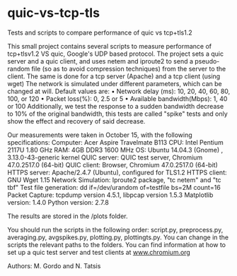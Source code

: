 # quic-vs-tcp-tls
Tests and scripts to compare performance of quic vs tcp+tls1.2

This small project contains several scripts to measure performance of tcp+tlsv1.2 VS quic, Google's UDP based protocol.
The project sets a quic server and a quic client, and uses netem and iproute2 to send a pseudo-random file (so as to avoid compression techniques) from the server to the client. The same is done for a tcp server (Apache) and a tcp client (using wget)
The network is simulated under different parameters, which can be changed at will. Default values are:
•	Network delay (ms): 10, 20, 40, 60, 80, 100, or 120
•	Packet loss(%): 0, 2.5 or 5
•	Available bandwidth(Mbps): 1, 40 or 100
Additionally, we test the response to a sudden bandwidth decrease to 10% of the original bandwidth, this tests are called "spike" tests and only show the effect and recovery of said decrease.

Our measurements were taken in October 15, with the following specifications:
Computer:	Acer Aspire Travelmate B113
CPU:	Intel Pentium 2117U 1.80 GHz
RAM:	4GB DDR3 1600 MHz
OS:	Ubuntu 14.04.3 (Gnome) , 3.13.0-43-generic kernel
QUIC server:	QUIC test server, Chromium 47.0.2517.0 (64-bit)
QUIC client:	Browser, Chromium 47.0.2517.0 (64-bit)
HTTPS server:	Apache/2.4.7 (Ubuntu), configured for TLS1.2
HTTPS client:	GNU Wget 1.15
Network Simulation:	Iproute2 package, "tc netem" and "tc tbf"
Test file generation:	dd if=/dev/urandom of=testfile bs=2M count=16
Packet Capture:	tcpdump version 4.5.1, libpcap version 1.5.3
Matplotlib version:	1.4.0
Python version:	2.7.8

The results are stored in the /plots folder.

You should run the scripts in the following order: script.py, preprocess.py, averaging.py, avgspikes.py, plotting.py, plottingts.py.
You can change in the scripts the relevant paths to the folders.
You can find information at how to set up a quic test server and test clients at www.chromium.org

Authors: M. Gordo and N. Tatsis
